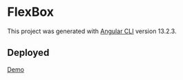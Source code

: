 # FlexBox

This project was generated with [Angular CLI](https://github.com/angular/angular-cli) version 13.2.3.

## Deployed

[Demo](https://css-flex-box.surge.sh)
